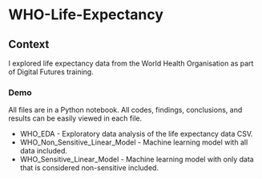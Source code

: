 # WHO-Life-Expectancy

## Context
I explored life expectancy data from the World Health Organisation as part of Digital Futures training.

### Demo
All files are in a Python notebook. All codes, findings, conclusions, and results can be easily viewed in each file.

- WHO_EDA - Exploratory data analysis of the life expectancy data CSV.
- WHO_Non_Sensitive_Linear_Model - Machine learning model with all data included.
- WHO_Sensitive_Linear_Model - Machine learning model with only data that is considered non-sensitive included.
